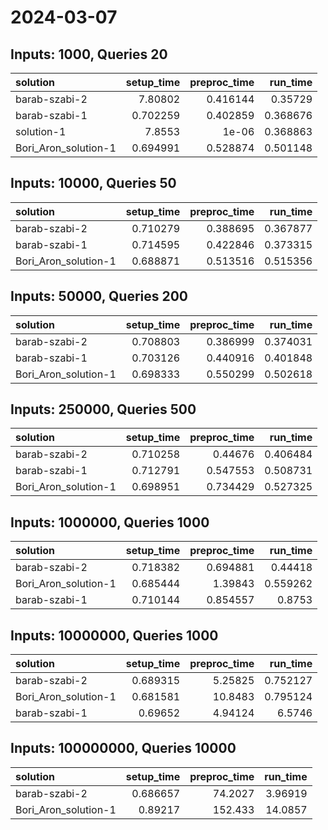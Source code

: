 # 2024-03-07

## Inputs: 1000, Queries 20

| solution             |   setup_time |   preproc_time |   run_time |
|:---------------------|-------------:|---------------:|-----------:|
| barab-szabi-2        |     7.80802  |       0.416144 |   0.35729  |
| barab-szabi-1        |     0.702259 |       0.402859 |   0.368676 |
| solution-1           |     7.8553   |       1e-06    |   0.368863 |
| Bori_Aron_solution-1 |     0.694991 |       0.528874 |   0.501148 |

## Inputs: 10000, Queries 50

| solution             |   setup_time |   preproc_time |   run_time |
|:---------------------|-------------:|---------------:|-----------:|
| barab-szabi-2        |     0.710279 |       0.388695 |   0.367877 |
| barab-szabi-1        |     0.714595 |       0.422846 |   0.373315 |
| Bori_Aron_solution-1 |     0.688871 |       0.513516 |   0.515356 |

## Inputs: 50000, Queries 200

| solution             |   setup_time |   preproc_time |   run_time |
|:---------------------|-------------:|---------------:|-----------:|
| barab-szabi-2        |     0.708803 |       0.386999 |   0.374031 |
| barab-szabi-1        |     0.703126 |       0.440916 |   0.401848 |
| Bori_Aron_solution-1 |     0.698333 |       0.550299 |   0.502618 |

## Inputs: 250000, Queries 500

| solution             |   setup_time |   preproc_time |   run_time |
|:---------------------|-------------:|---------------:|-----------:|
| barab-szabi-2        |     0.710258 |       0.44676  |   0.406484 |
| barab-szabi-1        |     0.712791 |       0.547553 |   0.508731 |
| Bori_Aron_solution-1 |     0.698951 |       0.734429 |   0.527325 |

## Inputs: 1000000, Queries 1000

| solution             |   setup_time |   preproc_time |   run_time |
|:---------------------|-------------:|---------------:|-----------:|
| barab-szabi-2        |     0.718382 |       0.694881 |   0.44418  |
| Bori_Aron_solution-1 |     0.685444 |       1.39843  |   0.559262 |
| barab-szabi-1        |     0.710144 |       0.854557 |   0.8753   |

## Inputs: 10000000, Queries 1000

| solution             |   setup_time |   preproc_time |   run_time |
|:---------------------|-------------:|---------------:|-----------:|
| barab-szabi-2        |     0.689315 |        5.25825 |   0.752127 |
| Bori_Aron_solution-1 |     0.681581 |       10.8483  |   0.795124 |
| barab-szabi-1        |     0.69652  |        4.94124 |   6.5746   |

## Inputs: 100000000, Queries 10000

| solution             |   setup_time |   preproc_time |   run_time |
|:---------------------|-------------:|---------------:|-----------:|
| barab-szabi-2        |     0.686657 |        74.2027 |    3.96919 |
| Bori_Aron_solution-1 |     0.89217  |       152.433  |   14.0857  |